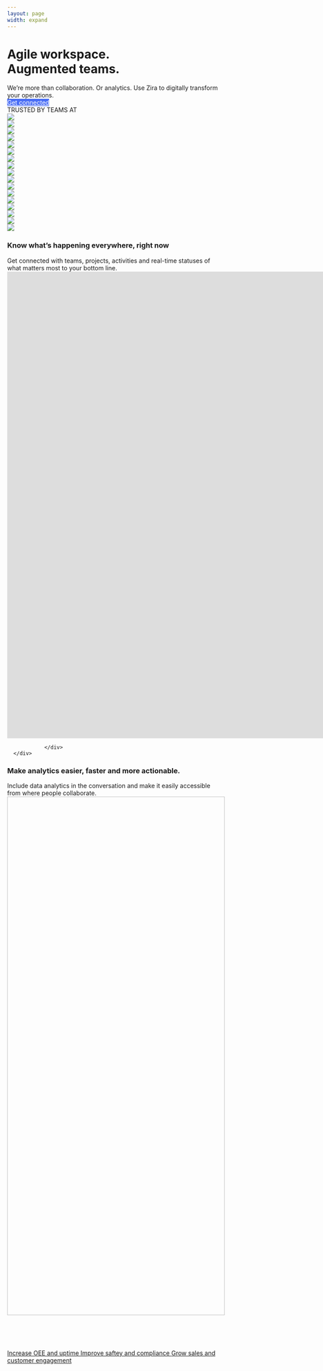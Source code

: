 ```yaml
---
layout: page
width: expand
---
```

   
<script src="https://code.jquery.com/jquery-2.2.0.min.js" type="text/javascript"></script>
<script src="https://cdnjs.cloudflare.com/ajax/libs/slick-carousel/1.6.0/slick.js"></script>
<script src="https://maxcdn.bootstrapcdn.com/bootstrap/3.3.6/js/bootstrap.min.js"></script>
<script src="https://zira.us/assets/js/carousel.js"></script>

<div class="uk-section">
        <div class="uk-container">
            <div uk-grid>
                <div class="uk-width-1-2@m uk-margin-auto-vertical">
                    <h1>Agile workspace.<br>Augmented teams.</h1>
                    <div class="uk-text-medium uk-margin-small-top uk-margin-medium-bottom">We’re more than collaboration.  Or analytics.
Use Zira to digitally transform your operations.</div> 
                   <div><a style="color:white; background-color: #4a6ef6;" class="uk-button uk-button-primary" href="https://zira.us/contact">Get connected</a>
                   </div>
                    <div class="uk-text-small uk-text-light uk-margin-medium-top uk-margin-medium-small uk-text-meta">TRUSTED BY TEAMS AT</div> 
                    <div class="uk-container">
                          <section class="customer-logos slider"> 
                            <div class="slide"><img src="/uploads/logos_0011_layer-1.png"></div>
                            <div class="slide"><img src="/uploads/logos_0010_layer-2.png"></div>
                            <div class="slide"><img src="/uploads/logos_0005_layer-8.png"></div>
                            <div class="slide"><img src="/uploads/logos_0006_layer-7.png"></div>
                            <div class="slide"><img src="/uploads/logos_0002_layer-11.png"></div>
                            <div class="slide"><img src="/uploads/logos_0007_layer-6.png"></div>
                            <div class="slide"><img src="/uploads/logos_0001_layer-12.png"></div>
                            <div class="slide"><img src="/uploads/logos_0004_layer-10.png"></div>
                            <div class="slide"><img src="/uploads/logos_0003_layer-4.png"></div>
                            <div class="slide"><img src="/uploads/logos_0000_layer-13.png"></div>
                            <div class="slide"><img src="/uploads/logos_0000_layer-21.png"></div>
                            <div class="slide"><img src="/uploads/logos_0000_layer-22.png"></div>
                            <div class="slide"><img src="/uploads/logos_0000_layer-23.png"></div>
                            <div class="slide"><img src="/uploads/logos_0000_layer-24.png"></div>
                            <div class="slide"><img src="/uploads/logos_0000_layer-25.png"></div>
                            <div class="slide"><img src="/uploads/logos_0000_layer-26.png"></div>    
                          </section>
                        </div> 
                   </div>
                <div class="uk-width-1-3@m uk-margin-auto">
                    <img src="/uploads/zira_frontpage_image.svg">
                </div>
            </div>
        </div>
</div>

<div class="uk-section">
   <div class="uk-container">
       <div uk-grid>
                <div class="uk-width-1-3@m uk-margin-auto-vertical">
                   <h3>Know what’s happening everywhere, right now</h3>
                   <div class="uk-text-medium uk-margin-small-top uk-margin-medium-bottom">Get connected with teams, projects, activities and real-time statuses of what matters most to your bottom line.</div>
                </div>
               <div class="uk-width-2-3@m uk-margin-auto">
                  <iframe src="https://www.youtube-nocookie.com/embed/3Y0TFFf3r7s?modestbranding=1&amp;playsinline=1" width="1920" height="1080" frameborder="0" allowfullscreen uk-responsive uk-video="automute: false"></iframe>

                </div>
      </div>
   </div>
</div>

<div class="uk-section">
   <div class="uk-container">
       <div uk-grid>
                <div class="uk-width-1-3@m uk-margin-auto-vertical">
                   <h3>Make analytics easier, faster and more actionable.</h3>
                   <div class="uk-text-medium uk-margin-small-top uk-margin-medium-bottom">Include data analytics in the conversation and make it easily accessible from where people collaborate.</div>
                </div>
               <div class="uk-width-2-3@m uk-margin-auto">
                 <img data-src="/uploads/screen-shot-2021-11-09-at-11-22-24-am.png" width="1800" height="1200" alt="" uk-img>
                </div>
      </div>
   </div>
</div>

   <br><br><br>
        <div class="uk-container">
                <a class="uk-link-heading uk-margin-small-bottom" uk-icon="icon:  chevron-double-right" href="#">Increase OEE and uptime </a>
                <a class="uk-link-heading uk-margin-small-bottom" uk-icon="icon:  chevron-double-right" href="#">Improve saftey and compliance </a>
                <a class="uk-link-heading uk-margin-small-bottom" uk-icon="icon:  chevron-double-right" href="#">Grow sales and customer engagement </a>  
        </div>

